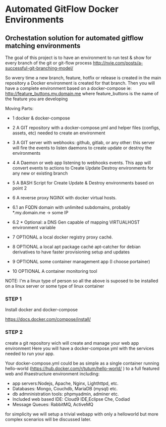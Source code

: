 # Automated GitFlow Docker Environments
## Orchestation solution for automated gitflow matching environments

The goal of this project is to have an environment to run test & show for every branch of the git or git-flow process http://nvie.com/posts/a-successful-git-branching-model/

So wvery time a new branch, feature, hotfix or release is created in the main repository a Docker environment is created for that branch.
Then you will have a complete environment based on a docker-compose
ie: http://feature_buttons.my.domain.me 
where feature_buttons is the name of the feature you are developing

Moving Parts:

* 1 docker & docker-compose

* 2 A GIT repository with a docker-compose.yml and helper files (configs, assets, etc) needed to create an environment

* 3 A GIT server with webhooks: github, gitlab, or any other: this server will fire the events to listen daemons to create update or destroy the environments

* 4 A Daemon or web app listening to webhooks events. This app will convert events to actions to Create Update Destroy environments for any new or existing branch

* 5 A BASH Script for Create Update & Destroy environments based on point 2

* 6 A reverse proxy NGINX with docker virtual hosts.
* 6.1 an FQDN domain with unlimited subdomains, probably *.my.domain.me -> some IP
* 6.2 * Optional:  a DNS Gen capable of mapping VIRTUALHOST environment variable
* 7 OPTIONAL a local docker registry proxy caché.
* 8 OPTIONAL a local apt package caché apt-catcher for debian derivatives to have faster provisioning setup and updates
* 9 OPTIONAL some container management app (I choose portainer)
* 10 OPTIONAL A container monitoring tool

NOTE: 
I'm a linux type of person so all the above is suposed to be installed on a linux server or some type of linux container
### STEP 1 
Install docker and docker-compose

https://docs.docker.com/compose/install/


### STEP 2 
create a git repository wich will create and manage your web app environment
Here you will have a docker-compose.yml with the services needed to run your app.

Your docker-compose.yml could be as simple as a single container running hello-world (https://hub.docker.com/r/tutum/hello-world/ ) to a full featured web and ifraestructure environment including:
*  app servers:Nodejs, Apache, Nginx, Lighthttpd, etc.
* Databases: Mongo, Couchdb, MariaDB (mysql) etc.
* db admninistration tools: phpmyadmin, adminer etc.
* Included web based IDE: Cloud9 IDE,Eclipse Che, Codiad
* Message Queues: RabbitMQ, ActiveMQ

for simplicity we will setup a trivial webapp with only a helloworld but more complex scenarios will be discussed later.

